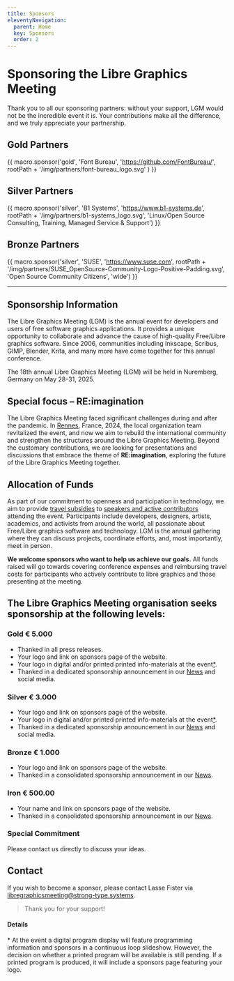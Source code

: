 ```yaml
---
title: Sponsors
eleventyNavigation:
  parent: Home
  key: Sponsors
  order: 2
---
```


# Sponsoring the Libre Graphics Meeting

Thank you to all our sponsoring partners: without your support, LGM would
not be the incredible event it is. Your contributions make all the
difference, and we truly appreciate your partnership.


## Gold Partners

{{ macro.sponsor('gold', 'Font Bureau', 'https://github.com/FontBureau/',
    rootPath + '/img/partners/font-bureau_logo.svg'
    ) }}

## Silver Partners

{{ macro.sponsor('silver', 'B1 Systems', 'https://www.b1-systems.de',
    rootPath + '/img/partners/b1-systems_logo.svg',
    'Linux/Open Source Consulting, Training, Managed Service & Support') }}

## Bronze Partners

{{ macro.sponsor('silver', 'SUSE', 'https://www.suse.com',
    rootPath + '/img/partners/SUSE_OpenSource-Community-Logo-Positive-Padding.svg',
    'Open Source Community Citizens', 'wide') }}

---

## Sponsorship Information

The Libre Graphics Meeting (LGM) is the annual event for developers and
users of free software graphics applications. It provides a unique opportunity
to collaborate and advance the cause of high-quality Free/Libre graphics
software. Since 2006, communities including Inkscape, Scribus, GIMP, Blender,
Krita, and many more have come together for this annual conference.

The 18th annual Libre Graphics Meeting (LGM) will be held in Nuremberg, Germany on May 28-31, 2025.

## Special focus – RE:imagination

The Libre Graphics Meeting faced significant challenges during and after
the pandemic. In [Rennes](/2024), France, 2024, the local organization team revitalized
the event, and now we aim to rebuild the international community and
strengthen the structures around the Libre Graphics Meeting. Beyond the
customary contributions, we are looking for presentations and discussions
that embrace the theme of **RE:imagination**, exploring the future of the
Libre Graphics Meeting together.

## Allocation of Funds

As part of our commitment to openness and participation in technology,
we aim to provide [travel subsidies]({{rootPath}}/reimbursement) to
[speakers and active contributors](http://localhost:8081/2025/reimbursement/#who-can-be-reimbursed)
attending the event. Participants include developers, designers, artists,
academics, and activists from around the world, all passionate about
Free/Libre graphics software and technology. LGM is the annual gathering
where they can discuss projects, coordinate efforts, and, most importantly,
meet in person.

**We welcome sponsors who want to help us achieve our goals.**
All funds raised will go towards covering conference expenses and
reimbursing travel costs for participants who actively contribute to
libre graphics and those presenting at the meeting.


## The Libre Graphics Meeting organisation seeks sponsorship at the following levels:

### Gold € 5.000
 * Thanked in all press releases.
 * Your logo and link on sponsors page of the website.
 * Your logo in digital and/or printed printed info-materials at the event[*](#digital-or-printed).
 * Thanked in a dedicated sponsorship announcement in our [News]({{rootPath}}/news) and social media.

### Silver € 3.000
 * Your logo and link on sponsors page of the website.
 * Your logo in digital and/or printed printed info-materials at the event[*](#digital-or-printed).
 * Thanked in a dedicated sponsorship announcement in our [News]({{rootPath}}/news) and social media.

### Bronze € 1.000
 * Your logo and link on sponsors page of the website.
 * Thanked in a consolidated sponsorship announcement in our [News]({{rootPath}}/news).

### Iron € 500.00
 * Your name and link on sponsors page of the website.
 * Thanked in a consolidated sponsorship announcement in our [News]({{rootPath}}/news).

### Special Commitment
Please contact us directly to discuss your ideas.

## Contact

If you wish to become a sponsor, please contact
Lasse Fister via [libregraphicsmeeting@strong-type.systems](mailto:libregraphicsmeeting@strong-type.systems).

> Thank you for your support!

#### Details

<span id="digital-or-printed">*</span>  At the event a digital program
display will feature programming information and sponsors in a continuous
loop slideshow. However, the decision on whether a printed program will be
available is still pending. If a printed program is produced, it will include
a sponsors page featuring your logo.
